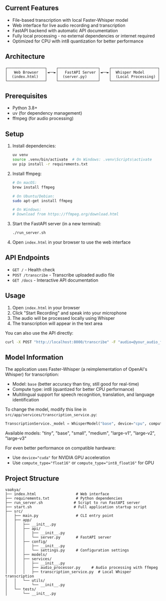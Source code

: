 
## Current Features
- File-based transcription with local Faster-Whisper model
- Web interface for live audio recording and transcription
- FastAPI backend with automatic API documentation
- Fully local processing - no external dependencies or internet required
- Optimized for CPU with int8 quantization for better performance

## Architecture
```
┌─────────────────┐    ┌──────────────────┐    ┌─────────────────────┐
│   Web Browser   │◄──►│   FastAPI Server │◄──►│  Whisper Model      │
│  (index.html)   │    │  (server.py)     │    │  (Local Processing) │
└─────────────────┘    └──────────────────┘    └─────────────────────┘
```

## Prerequisites
- Python 3.8+
- uv (for dependency management)
- ffmpeg (for audio processing)

## Setup

1. Install dependencies:
   ```bash
   uv venv
   source .venv/bin/activate  # On Windows: .venv\Scripts\activate
   uv pip install -r requirements.txt
   ```

2. Install ffmpeg:
   ```bash
   # On macOS:
   brew install ffmpeg
   
   # On Ubuntu/Debian:
   sudo apt-get install ffmpeg
   
   # On Windows:
   # Download from https://ffmpeg.org/download.html
   ```

3. Start the FastAPI server (in a new terminal):
   ```bash
   ./run_server.sh
   ```

4. Open `index.html` in your browser to use the web interface

## API Endpoints

- `GET /` - Health check
- `POST /transcribe` - Transcribe uploaded audio file
- `GET /docs` - Interactive API documentation

## Usage

1. Open `index.html` in your browser
2. Click "Start Recording" and speak into your microphone
3. The audio will be processed locally using Whisper
4. The transcription will appear in the text area

You can also use the API directly:
```bash
curl -X POST "http://localhost:8000/transcribe" -F "audio=@your_audio_file.wav"
```

## Model Information

The application uses Faster-Whisper (a reimplementation of OpenAI's Whisper) for transcription:
- Model: `base` (better accuracy than tiny, still good for real-time)
- Compute type: int8 (quantized for better CPU performance)
- Multilingual support for speech recognition, translation, and language identification

To change the model, modify this line in `src/app/services/transcription_service.py`:
```python
TranscriptionService._model = WhisperModel("base", device="cpu", compute_type="int8")  # Change to "small", "medium", or "large" for better accuracy
```

Available models: "tiny", "base", "small", "medium", "large-v1", "large-v2", "large-v3"

For even better performance on compatible hardware:
- Use `device="cuda"` for NVIDIA GPU acceleration
- Use `compute_type="float16"` or `compute_type="int8_float16"` for GPU


## Project Structure
```
vaakya/
├── index.html                  # Web interface
├── requirements.txt            # Python dependencies
├── run_server.sh              # Script to run FastAPI server
├── start.sh                   # Full application startup script
├── src/
│   ├── main.py                 # CLI entry point
│   ├── app/
│   │   ├── __init__.py
│   │   ├── api/
│   │   │   ├── __init__.py
│   │   │   └── server.py       # FastAPI server
│   │   ├── config/
│   │   │   ├── __init__.py
│   │   │   └── settings.py     # Configuration settings
│   │   ├── models/
│   │   ├── services/
│   │   │   ├── __init__.py
│   │   │   ├── audio_processor.py     # Audio processing with ffmpeg
│   │   │   ├── transcription_service.py  # Local Whisper transcription
│   │   └── utils/
│   │       └── __init__.py
│   └── tests/
│       └── __init__.py
```
